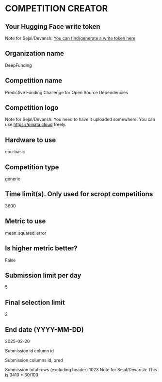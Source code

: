# COMPETITION CREATOR

## Your Hugging Face write token

Note for Sejal/Devansh:
[You can find/generate a write token here](https://huggingface.co/settings/tokens)

## Organization name

DeepFunding

## Competition name

Predictive Funding Challenge for Open Source Dependencies

## Competition logo

Note for Sejal/Devansh:
You need to have it uploaded somewhere.
You can use https://pinata.cloud freely.

## Hardware to use

cpu-basic

## Competition type

generic

## Time limit(s). Only used for scropt competitions

3600

## Metric to use

mean_squared_error

## Is higher metric better?

False

## Submission limit per day

5

## Final selection limit

2

## End date (YYYY-MM-DD)

2025-02-20

Submission id column
id

Submission columns
id, pred

Submission total rows (excluding header)
1023
Note for Sejal/Devansh:
This is 3410 \* 30/100
